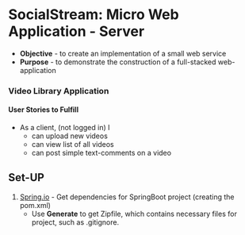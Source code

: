 # SocialStream: Micro Web Application - Server

* **Objective** - to create an implementation of a small web service
* **Purpose** - to demonstrate the construction of a full-stacked web-application


### Video Library Application

#### User Stories to Fulfill  
* As a client, (not logged in) I
    * can upload new videos
	* can view list of all videos
	* can post simple text-comments on a video
	
## Set-UP

1. <a href="https://start.spring.io" target="_blank">Spring.io</a> - Get dependencies for SpringBoot project (creating the pom.xml)
	* Use <b>Generate</b> to get Zipfile, which contains necessary files for project, such as .gitignore. 
